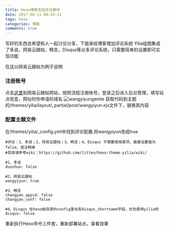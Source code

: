```yaml
---
title: Hexo博客添加评论模块
date: 2017-06-11 00:43:11
tags: hexo
categories: 博客
comments: true
---
```

写好的东西总希望和人一起讨论分享，下面来给博客增加评论系统
Yilia组图集成了多说，网易云跟帖，畅言，Disqus等众多评论系统，只需要简单的设置即可实现功能
<!--more-->
在这以网易云跟帖为例子说明
### 注册账号
点击[这里](https://gentie.163.com/index.html)到网易云跟帖网站，按照流程注册账号，登录之后进入后台管理，填写站点信息，网址时你申请的域名
![wangyiyungentie](/images/2017-06-11-wangyiyungentie.png)
获取代码到主题的/themes/yilia/layout/_partial/post/wangyiyun.ejs文件下，替换其内容

### 配置主题文件
在/themes/yilia/_config.yml中找到评论配置,将wangyiyun改成true

    #评论：1、多说；2、网易云跟帖；3、畅言；4、Disqus 不需要使用某项，直接设置值为false，或注释掉
    #具体请参考wiki：https://github.com/litten/hexo-theme-yilia/wiki/

    #1、多说
    duoshuo: false

    #2、网易云跟帖
    wangyiyun: true

    #3、畅言
    changyan_appid: false
    changyan_conf: false

    #4、Disqus 在hexo根目录的config里也有disqus_shortname字段，优先使用yilia的
    disqus: false

重新执行Hexo命令三件套，重新部署站点，查看效果